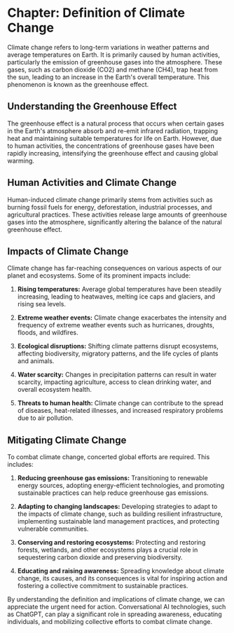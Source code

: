 Chapter: Definition of Climate Change
=====================================

Climate change refers to long-term variations in weather patterns and average temperatures on Earth. It is primarily caused by human activities, particularly the emission of greenhouse gases into the atmosphere. These gases, such as carbon dioxide (CO2) and methane (CH4), trap heat from the sun, leading to an increase in the Earth's overall temperature. This phenomenon is known as the greenhouse effect.

Understanding the Greenhouse Effect
-----------------------------------

The greenhouse effect is a natural process that occurs when certain gases in the Earth's atmosphere absorb and re-emit infrared radiation, trapping heat and maintaining suitable temperatures for life on Earth. However, due to human activities, the concentrations of greenhouse gases have been rapidly increasing, intensifying the greenhouse effect and causing global warming.

Human Activities and Climate Change
-----------------------------------

Human-induced climate change primarily stems from activities such as burning fossil fuels for energy, deforestation, industrial processes, and agricultural practices. These activities release large amounts of greenhouse gases into the atmosphere, significantly altering the balance of the natural greenhouse effect.

Impacts of Climate Change
-------------------------

Climate change has far-reaching consequences on various aspects of our planet and ecosystems. Some of its prominent impacts include:

1. **Rising temperatures:** Average global temperatures have been steadily increasing, leading to heatwaves, melting ice caps and glaciers, and rising sea levels.

2. **Extreme weather events:** Climate change exacerbates the intensity and frequency of extreme weather events such as hurricanes, droughts, floods, and wildfires.

3. **Ecological disruptions:** Shifting climate patterns disrupt ecosystems, affecting biodiversity, migratory patterns, and the life cycles of plants and animals.

4. **Water scarcity:** Changes in precipitation patterns can result in water scarcity, impacting agriculture, access to clean drinking water, and overall ecosystem health.

5. **Threats to human health:** Climate change can contribute to the spread of diseases, heat-related illnesses, and increased respiratory problems due to air pollution.

Mitigating Climate Change
-------------------------

To combat climate change, concerted global efforts are required. This includes:

1. **Reducing greenhouse gas emissions:** Transitioning to renewable energy sources, adopting energy-efficient technologies, and promoting sustainable practices can help reduce greenhouse gas emissions.

2. **Adapting to changing landscapes:** Developing strategies to adapt to the impacts of climate change, such as building resilient infrastructure, implementing sustainable land management practices, and protecting vulnerable communities.

3. **Conserving and restoring ecosystems:** Protecting and restoring forests, wetlands, and other ecosystems plays a crucial role in sequestering carbon dioxide and preserving biodiversity.

4. **Educating and raising awareness:** Spreading knowledge about climate change, its causes, and its consequences is vital for inspiring action and fostering a collective commitment to sustainable practices.

By understanding the definition and implications of climate change, we can appreciate the urgent need for action. Conversational AI technologies, such as ChatGPT, can play a significant role in spreading awareness, educating individuals, and mobilizing collective efforts to combat climate change.
